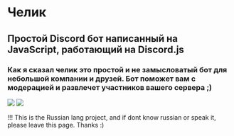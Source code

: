 # Челик

## Простой Discord бот написанный на JavaScript, работающий на Discord.js

### Как я сказал челик это простой и не замысловатый бот для небольшой компании и друзей. Бот поможет вам с модерацией и развлечет участников вашего сервера ;)


<a href="https://discord.gg/5Qf3m9ywpx"><img src="https://img.shields.io/discord/799543495592247296?color=5865F2&logo=discord&logoColor=white"></a>
<a href="https://discord.com/api/oauth2/authorize?client_id=726865963424677909&scope=bot%20applications.commands&permissions=8"><img src="https://img.shields.io/badge/-Добавьте%20бота%20на%20свой%20сервер-blue"></a>


!!! This is the Russian lang project, and if dont know russian or speak it, please leave this page. Thanks :)
